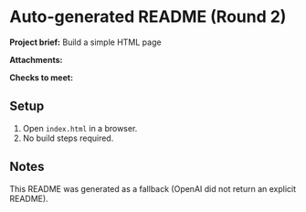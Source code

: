 # Auto-generated README (Round 2)

**Project brief:** Build a simple HTML page

**Attachments:**


**Checks to meet:**


## Setup
1. Open `index.html` in a browser.
2. No build steps required.

## Notes
This README was generated as a fallback (OpenAI did not return an explicit README).